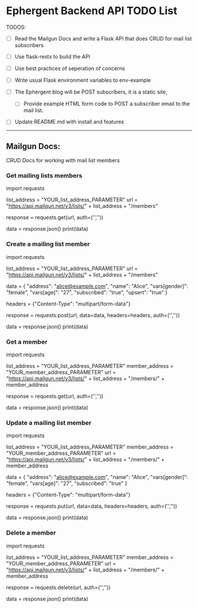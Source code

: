 # Ephergent Backend API TODO List

TODOS:

- [ ] Read the Mailgun Docs and write a Flask API that does CRUD for mail list subscribers
- [ ] Use flask-restx to build the API
- [ ] Use best practices of seperation of concerns
- [ ] Write usual Flask environment variables to env-example

- [ ] The Ephergent blog will be POST subscribers, it is a static site,
  - [ ] Provide example HTML form code to POST a subscriber email to the mail list.

- [ ] Update README.md with install and features


---


## Mailgun Docs:

CRUD Docs for working with mail list members

### Get mailing lists members

import requests

list_address = "YOUR_list_address_PARAMETER"
url = "https://api.mailgun.net/v3/lists/" + list_address + "/members"

response = requests.get(url, auth=('<username>','<password>'))

data = response.json()
print(data)



### Create a mailing list member

import requests

list_address = "YOUR_list_address_PARAMETER"
url = "https://api.mailgun.net/v3/lists/" + list_address + "/members"

data = {
  "address": "alice@example.com",
  "name": "Alice",
  "vars[gender]": "female",
  "vars[age]": "27",
  "subscribed": "true",
  "upsert": "true"
}

headers = {"Content-Type": "multipart/form-data"}

response = requests.post(url, data=data, headers=headers, auth=('<username>','<password>'))

data = response.json()
print(data)


### Get a member

import requests

list_address = "YOUR_list_address_PARAMETER"
member_address = "YOUR_member_address_PARAMETER"
url = "https://api.mailgun.net/v3/lists/" + list_address + "/members/" + member_address

response = requests.get(url, auth=('<username>','<password>'))

data = response.json()
print(data)



### Update a mailing list member


import requests

list_address = "YOUR_list_address_PARAMETER"
member_address = "YOUR_member_address_PARAMETER"
url = "https://api.mailgun.net/v3/lists/" + list_address + "/members/" + member_address

data = {
  "address": "alice@example.com",
  "name": "Alice",
  "vars[gender]": "female",
  "vars[age]": "27",
  "subscribed": "true"
}

headers = {"Content-Type": "multipart/form-data"}

response = requests.put(url, data=data, headers=headers, auth=('<username>','<password>'))

data = response.json()
print(data)



### Delete a member

import requests

list_address = "YOUR_list_address_PARAMETER"
member_address = "YOUR_member_address_PARAMETER"
url = "https://api.mailgun.net/v3/lists/" + list_address + "/members/" + member_address

response = requests.delete(url, auth=('<username>','<password>'))

data = response.json()
print(data)





